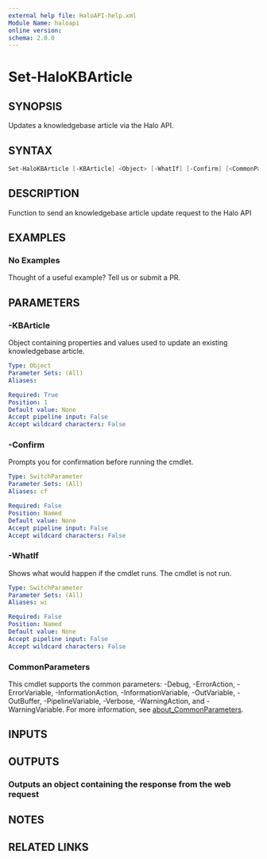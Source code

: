 ```yaml
---
external help file: HaloAPI-help.xml
Module Name: haloapi
online version:
schema: 2.0.0
---
```


# Set-HaloKBArticle

## SYNOPSIS

Updates a knowledgebase article via the Halo API.

## SYNTAX

```powershell
Set-HaloKBArticle [-KBArticle] <Object> [-WhatIf] [-Confirm] [<CommonParameters>]
```

## DESCRIPTION

Function to send an knowledgebase article update request to the Halo API

## EXAMPLES

### No Examples

Thought of a useful example? Tell us or submit a PR.

## PARAMETERS

### -KBArticle

Object containing properties and values used to update an existing knowledgebase article.

```yaml
Type: Object
Parameter Sets: (All)
Aliases:

Required: True
Position: 1
Default value: None
Accept pipeline input: False
Accept wildcard characters: False
```

### -Confirm

Prompts you for confirmation before running the cmdlet.

```yaml
Type: SwitchParameter
Parameter Sets: (All)
Aliases: cf

Required: False
Position: Named
Default value: None
Accept pipeline input: False
Accept wildcard characters: False
```

### -WhatIf

Shows what would happen if the cmdlet runs. The cmdlet is not run.

```yaml
Type: SwitchParameter
Parameter Sets: (All)
Aliases: wi

Required: False
Position: Named
Default value: None
Accept pipeline input: False
Accept wildcard characters: False
```

### CommonParameters

This cmdlet supports the common parameters: -Debug, -ErrorAction, -ErrorVariable, -InformationAction, -InformationVariable, -OutVariable, -OutBuffer, -PipelineVariable, -Verbose, -WarningAction, and -WarningVariable. For more information, see [about_CommonParameters](http://go.microsoft.com/fwlink/?LinkID=113216).

## INPUTS

## OUTPUTS

### Outputs an object containing the response from the web request

## NOTES

## RELATED LINKS
